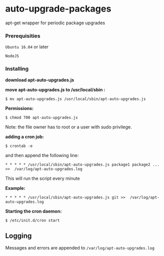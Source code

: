 # auto-upgrade-packages
apt-get wrapper for periodic package upgrades

### Prerequisities
`Ubuntu 16.04` or later

`NodeJS`

### Installing

 **download apt-auto-upgrades.js**
 
 **move apt-auto-upgrades.js to /usr/local/sbin :**
 ```code
 $ mv apt-auto-upgrades.js /usr/local/sbin/apt-auto-upgrades.js
 ```

**Permissions:**
 ```code
 $ chmod 700 apt-auto-upgrades.js
 ```
 Note: the file owner has to root or a user with sudo privilege.
 
 **adding a cron job:**
 ```code
 $ crontab -e
 ```
and then append the following line:
```code
* * * * * /usr/local/sbin/apt-auto-upgrades.js package1 package2 ... >>  /var/log/apt-auto-upgrades.log
```
This will run the script every minute

**Example:**
```code
* * * * * /usr/local/sbin/apt-auto-upgrades.js git >>  /var/log/apt-auto-upgrades.log
```

 **Starting the cron daemon:**
 ```code
 $ /etc/init.d/cron start
 ```
## Logging
Messages and errors are appended to `/var/log/apt-auto-upgrades.log`

